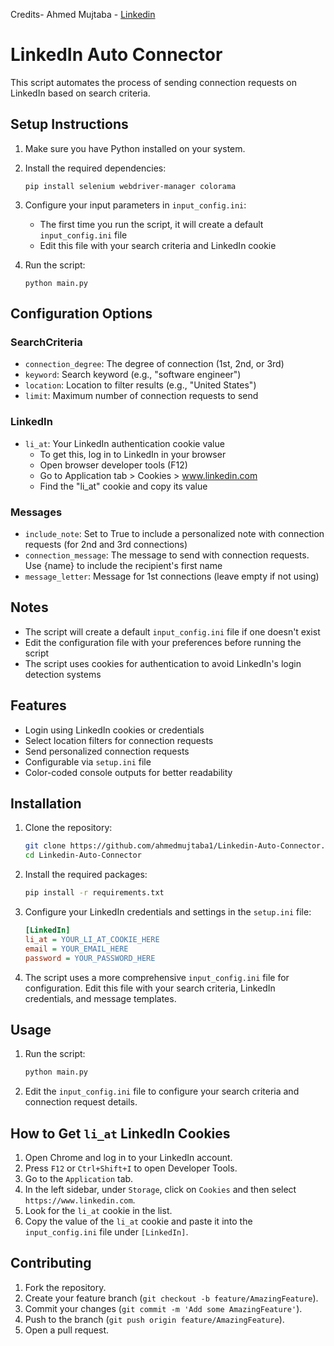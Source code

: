 Credits- Ahmed Mujtaba - [Linkedin](https://www.linkedin.com/in/creative-programmer/)

# LinkedIn Auto Connector

This script automates the process of sending connection requests on LinkedIn based on search criteria.

## Setup Instructions

1. Make sure you have Python installed on your system.

2. Install the required dependencies:
   ```
   pip install selenium webdriver-manager colorama
   ```

3. Configure your input parameters in `input_config.ini`:
   - The first time you run the script, it will create a default `input_config.ini` file
   - Edit this file with your search criteria and LinkedIn cookie

4. Run the script:
   ```
   python main.py
   ```

## Configuration Options

### SearchCriteria
- `connection_degree`: The degree of connection (1st, 2nd, or 3rd)
- `keyword`: Search keyword (e.g., "software engineer")
- `location`: Location to filter results (e.g., "United States")
- `limit`: Maximum number of connection requests to send

### LinkedIn
- `li_at`: Your LinkedIn authentication cookie value
  - To get this, log in to LinkedIn in your browser
  - Open browser developer tools (F12)
  - Go to Application tab > Cookies > www.linkedin.com
  - Find the "li_at" cookie and copy its value

### Messages
- `include_note`: Set to True to include a personalized note with connection requests (for 2nd and 3rd connections)
- `connection_message`: The message to send with connection requests. Use {name} to include the recipient's first name
- `message_letter`: Message for 1st connections (leave empty if not using)

## Notes
- The script will create a default `input_config.ini` file if one doesn't exist
- Edit the configuration file with your preferences before running the script
- The script uses cookies for authentication to avoid LinkedIn's login detection systems

## Features

- Login using LinkedIn cookies or credentials
- Select location filters for connection requests
- Send personalized connection requests
- Configurable via `setup.ini` file
- Color-coded console outputs for better readability

## Installation

1. Clone the repository:
    ```bash
    git clone https://github.com/ahmedmujtaba1/Linkedin-Auto-Connector.git
    cd Linkedin-Auto-Connector
    ```

2. Install the required packages:
    ```bash
    pip install -r requirements.txt
    ```

3. Configure your LinkedIn credentials and settings in the `setup.ini` file:
    ```ini
    [LinkedIn]
    li_at = YOUR_LI_AT_COOKIE_HERE
    email = YOUR_EMAIL_HERE
    password = YOUR_PASSWORD_HERE
    ```

4. The script uses a more comprehensive `input_config.ini` file for configuration. Edit this file with your search criteria, LinkedIn credentials, and message templates.

## Usage

1. Run the script:
    ```bash
    python main.py
    ```

2. Edit the `input_config.ini` file to configure your search criteria and connection request details.

## How to Get `li_at` LinkedIn Cookies

1. Open Chrome and log in to your LinkedIn account.
2. Press `F12` or `Ctrl+Shift+I` to open Developer Tools.
3. Go to the `Application` tab.
4. In the left sidebar, under `Storage`, click on `Cookies` and then select `https://www.linkedin.com`.
5. Look for the `li_at` cookie in the list.
6. Copy the value of the `li_at` cookie and paste it into the `input_config.ini` file under `[LinkedIn]`.

## Contributing

1. Fork the repository.
2. Create your feature branch (`git checkout -b feature/AmazingFeature`).
3. Commit your changes (`git commit -m 'Add some AmazingFeature'`).
4. Push to the branch (`git push origin feature/AmazingFeature`).
5. Open a pull request.

